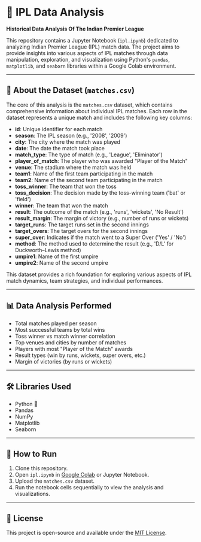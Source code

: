 # 🏏 IPL Data Analysis
**Historical Data Analysis Of The Indian Premier League**

This repository contains a Jupyter Notebook (`ipl.ipynb`) dedicated to analyzing Indian Premier League (IPL) match data. The project aims to provide insights into various aspects of IPL matches through data manipulation, exploration, and visualization using Python's `pandas`, `matplotlib`, and `seaborn` libraries within a Google Colab environment.

---

## 📁 About the Dataset (`matches.csv`)

The core of this analysis is the `matches.csv` dataset, which contains comprehensive information about individual IPL matches. Each row in the dataset represents a unique match and includes the following key columns:

- **id**: Unique identifier for each match  
- **season**: The IPL season (e.g., '2008', '2009')  
- **city**: The city where the match was played  
- **date**: The date the match took place  
- **match_type**: The type of match (e.g., 'League', 'Eliminator')  
- **player_of_match**: The player who was awarded "Player of the Match"  
- **venue**: The stadium where the match was held  
- **team1**: Name of the first team participating in the match  
- **team2**: Name of the second team participating in the match  
- **toss_winner**: The team that won the toss  
- **toss_decision**: The decision made by the toss-winning team ('bat' or 'field')  
- **winner**: The team that won the match  
- **result**: The outcome of the match (e.g., 'runs', 'wickets', 'No Result')  
- **result_margin**: The margin of victory (e.g., number of runs or wickets)  
- **target_runs**: The target runs set in the second innings  
- **target_overs**: The target overs for the second innings  
- **super_over**: Indicates if the match went to a Super Over ('Yes' / 'No')  
- **method**: The method used to determine the result (e.g., 'D/L' for Duckworth–Lewis method)  
- **umpire1**: Name of the first umpire  
- **umpire2**: Name of the second umpire  

This dataset provides a rich foundation for exploring various aspects of IPL match dynamics, team strategies, and individual performances.

---

## 📊 Data Analysis Performed

- Total matches played per season
- Most successful teams by total wins
- Toss winner vs match winner correlation
- Top venues and cities by number of matches
- Players with most "Player of the Match" awards
- Result types (win by runs, wickets, super overs, etc.)
- Margin of victories (by runs or wickets)

---

## 🛠️ Libraries Used

- Python 🐍
- Pandas
- NumPy
- Matplotlib
- Seaborn

---

## 🚀 How to Run

1. Clone this repository.
2. Open `ipl.ipynb` in [Google Colab](https://colab.research.google.com/) or Jupyter Notebook.
3. Upload the `matches.csv` dataset.
4. Run the notebook cells sequentially to view the analysis and visualizations.



---

## 🧾 License

This project is open-source and available under the [MIT License](LICENSE).

